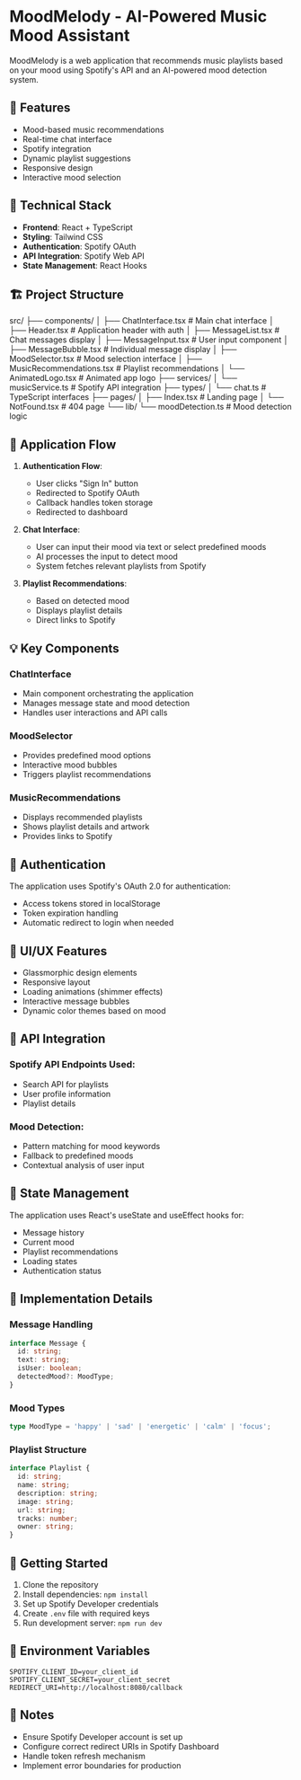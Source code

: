 # MoodMelody - AI-Powered Music Mood Assistant

MoodMelody is a web application that recommends music playlists based on your mood using Spotify's API and an AI-powered mood detection system.

## 🎵 Features

- Mood-based music recommendations
- Real-time chat interface
- Spotify integration
- Dynamic playlist suggestions
- Responsive design
- Interactive mood selection

## 🔧 Technical Stack

- **Frontend**: React + TypeScript
- **Styling**: Tailwind CSS
- **Authentication**: Spotify OAuth
- **API Integration**: Spotify Web API
- **State Management**: React Hooks

## 🏗️ Project Structure
src/
├── components/
│ ├── ChatInterface.tsx # Main chat interface
│ ├── Header.tsx # Application header with auth
│ ├── MessageList.tsx # Chat messages display
│ ├── MessageInput.tsx # User input component
│ ├── MessageBubble.tsx # Individual message display
│ ├── MoodSelector.tsx # Mood selection interface
│ ├── MusicRecommendations.tsx # Playlist recommendations
│ └── AnimatedLogo.tsx # Animated app logo
├── services/
│ └── musicService.ts # Spotify API integration
├── types/
│ └── chat.ts # TypeScript interfaces
├── pages/
│ ├── Index.tsx # Landing page
│ └── NotFound.tsx # 404 page
└── lib/
└── moodDetection.ts # Mood detection logic

## 🔄 Application Flow

1. **Authentication Flow**:
   - User clicks "Sign In" button
   - Redirected to Spotify OAuth
   - Callback handles token storage
   - Redirected to dashboard

2. **Chat Interface**:
   - User can input their mood via text or select predefined moods
   - AI processes the input to detect mood
   - System fetches relevant playlists from Spotify

3. **Playlist Recommendations**:
   - Based on detected mood
   - Displays playlist details
   - Direct links to Spotify

## 💡 Key Components

### ChatInterface
- Main component orchestrating the application
- Manages message state and mood detection
- Handles user interactions and API calls

### MoodSelector
- Provides predefined mood options
- Interactive mood bubbles
- Triggers playlist recommendations

### MusicRecommendations
- Displays recommended playlists
- Shows playlist details and artwork
- Provides links to Spotify

## 🔐 Authentication

The application uses Spotify's OAuth 2.0 for authentication:
- Access tokens stored in localStorage
- Token expiration handling
- Automatic redirect to login when needed

## 🎨 UI/UX Features

- Glassmorphic design elements
- Responsive layout
- Loading animations (shimmer effects)
- Interactive message bubbles
- Dynamic color themes based on mood

## 🔌 API Integration

### Spotify API Endpoints Used:
- Search API for playlists
- User profile information
- Playlist details

### Mood Detection:
- Pattern matching for mood keywords
- Fallback to predefined moods
- Contextual analysis of user input

## 💾 State Management

The application uses React's useState and useEffect hooks for:
- Message history
- Current mood
- Playlist recommendations
- Loading states
- Authentication status

## 🎯 Implementation Details

### Message Handling
```typescript
interface Message {
  id: string;
  text: string;
  isUser: boolean;
  detectedMood?: MoodType;
}
```

### Mood Types
```typescript
type MoodType = 'happy' | 'sad' | 'energetic' | 'calm' | 'focus';
```

### Playlist Structure
```typescript
interface Playlist {
  id: string;
  name: string;
  description: string;
  image: string;
  url: string;
  tracks: number;
  owner: string;
}
```

## 🚀 Getting Started

1. Clone the repository
2. Install dependencies: `npm install`
3. Set up Spotify Developer credentials
4. Create `.env` file with required keys
5. Run development server: `npm run dev`

## 🔑 Environment Variables

```env
SPOTIFY_CLIENT_ID=your_client_id
SPOTIFY_CLIENT_SECRET=your_client_secret
REDIRECT_URI=http://localhost:8080/callback
```

## 📝 Notes

- Ensure Spotify Developer account is set up
- Configure correct redirect URIs in Spotify Dashboard
- Handle token refresh mechanism
- Implement error boundaries for production